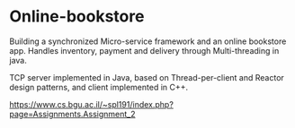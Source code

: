 # Online-bookstore
Building a synchronized Micro-service framework and an online bookstore app. Handles inventory, payment and delivery through Multi-threading in java.

TCP server implemented in Java, based on Thread-per-client and Reactor design patterns, and client implemented in C++.

https://www.cs.bgu.ac.il/~spl191/index.php?page=Assignments.Assignment_2
